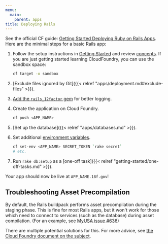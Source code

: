 ```yaml
---
menu:
  main:
    parent: apps
title: Deploying Rails
---
```


See the official CF guide: [Getting Started Deploying Ruby on Rails Apps](http://docs.cloudfoundry.org/buildpacks/ruby/gsg-ror.html). Here are the minimal steps for a basic Rails app:

1. Follow the setup instructions in [Getting Started](/getting-started/setup/) and review [concepts](/getting-started/concepts/).  If you are just getting started learning CloudFoundry, you can use the sandbox space:

    ```bash
    cf target -o sandbox
    ```

1. [Exclude files ignored by Git]({{< relref "apps/deployment.md#exclude-files" >}}).
1. [Add the `rails_12factor` gem](https://github.com/heroku/rails_12factor#install) for better logging.
1. Create the application on Cloud Foundry.

    ```bash
    cf push <APP_NAME>
    ```

1. [Set up the database]({{< relref "apps/databases.md" >}}).
1. Set additional [environment variables](http://docs.run.pivotal.io/devguide/deploy-apps/environment-variable.html).

    ```bash
    cf set-env <APP_NAME> SECRET_TOKEN `rake secret`
    # etc.
    ```

1. Run `rake db:setup` as a [one-off task]({{< relref "getting-started/one-off-tasks.md" >}}).

Your app should now be live at `APP_NAME.18f.gov`!

## Troubleshooting Asset Precompilation

By default, the Rails buildpack performs asset precompilation during the staging phase. This is fine for
most Rails apps, but it won't work for those which need to connect to services (such as the database)
during asset compilation. (For an example, see [MyUSA issue #636](https://github.com/18F/myusa/issues/636))

There are multiple potential solutions for this. For more advice, see
[the Cloud Foundry document on the subject](https://docs.cloudfoundry.org/buildpacks/ruby/ruby-tips.html#precompile).
